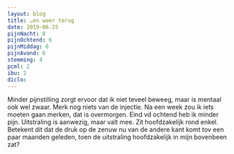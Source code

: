 ```yaml
---
layout: blog
title: …en weer terug
date: 2019-06-25
pijnNacht: 8
pijnOchtend: 6
pijnMiddag: 6
pijnAvond: 6
stemming: 4
pcml: 2
ibu: 2
diclo: 
---
```


Minder pijnstilling zorgt ervoor dat ik niet teveel beweeg, maar is mentaal ook wel zwaar. Merk nog niets van de injectie. Na een week zou ik iets moeten gaan merken, dat is overmorgen.Eind vd ochtend heb ik minder pijn. Uitstraling is aanwezig, maar valt mee. Zit hoofdzakelijk rond enkel. Betekent dit dat de druk op de zenuw nu van de andere kant komt tov een paar maanden geleden, toen de uitstraling hoofdzakelijk in mijn bovenbeen zat?

